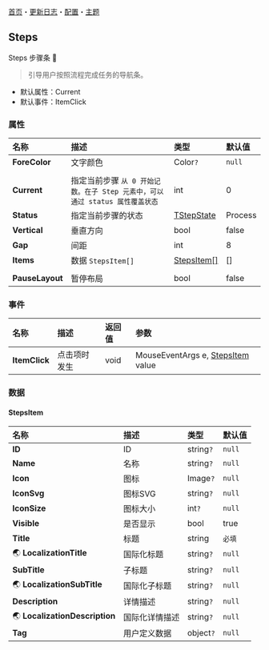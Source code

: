 ﻿[首页](../Home.md)・[更新日志](../UpdateLog.md)・[配置](../Config.md)・[主题](../Theme.md)

## Steps

Steps 步骤条 👚

> 引导用户按照流程完成任务的导航条。

- 默认属性：Current
- 默认事件：ItemClick

### 属性

名称 | 描述 | 类型 | 默认值 |
:--|:--|:--|:--|
**ForeColor** | 文字颜色 | Color`?` | `null` |
||||
**Current** | 指定当前步骤 `从 0 开始记数。在子 Step 元素中，可以通过 status 属性覆盖状态` | int | 0 |
**Status** | 指定当前步骤的状态 | [TStepState](Enum.md#tstepstate) | Process |
**Vertical** | 垂直方向 | bool | false |
**Gap** | 间距 | int | 8 |
**Items** | 数据 `StepsItem[]` | [StepsItem[]](#stepsitem) | [] |
||||
**PauseLayout** | 暂停布局 | bool | false |

### 事件

名称 | 描述 | 返回值 | 参数 |
:--|:--|:--|:--|
**ItemClick** | 点击项时发生 | void | MouseEventArgs e, [StepsItem](#stepsitem) value |


### 数据

#### StepsItem

名称 | 描述 | 类型 | 默认值 |
:--|:--|:--|:--|
**ID** | ID | string`?` | `null` |
**Name** | 名称 | string`?` | `null` |
**Icon** | 图标 | Image`?` | `null` |
**IconSvg** | 图标SVG | string`?` | `null` |
**IconSize** | 图标大小 | int`?` | `null` |
**Visible** | 是否显示 | bool | true |
**Title** | 标题 | string | `必填` |
🌏 **LocalizationTitle** | 国际化标题 | string`?` | `null` |
**SubTitle** | 子标题 | string`?` | `null` |
🌏 **LocalizationSubTitle** | 国际化子标题 | string`?` | `null` |
**Description** | 详情描述 | string`?` | `null` |
🌏 **LocalizationDescription** | 国际化详情描述 | string`?` | `null` |
**Tag** | 用户定义数据 | object`?` | `null` |